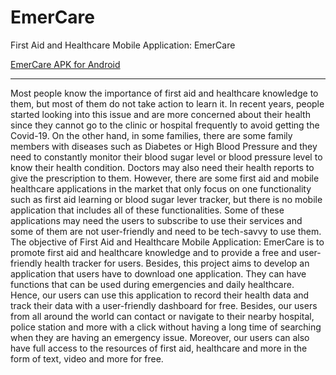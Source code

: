 # EmerCare

First Aid and Healthcare Mobile Application: EmerCare

[EmerCare APK for Android][EmerCare APK]

---

Most people know the importance of first aid and healthcare knowledge to them, but most of them do not take action to learn it. In recent years, people started looking into this issue and are more concerned about their health since they cannot go to the clinic or hospital frequently to avoid getting the Covid-19. On the other hand, in some families, there are some family members with diseases such as Diabetes or High Blood Pressure and they need to constantly monitor their blood sugar level or blood pressure level to know their health condition. Doctors may also need their health reports to give the prescription to them. However, there are some first aid and mobile healthcare applications in the market that only focus on one functionality such as first aid learning or blood sugar lever tracker, but there is no mobile application that includes all of these functionalities. Some of these applications may need the users to subscribe to use their services and some of them are not user-friendly and need to be tech-savvy to use them. The objective of First Aid and Healthcare Mobile Application: EmerCare is to promote first aid and healthcare knowledge and to provide a free and user-friendly health tracker for users. Besides, this project aims to develop an application that users have to download one application. They can have functions that can be used during emergencies and daily healthcare. Hence, our users can use this application to record their health data and track their data with a user-friendly dashboard for free. Besides, our users from all around the world can contact or navigate to their nearby hospital, police station and more with a click without having a long time of searching when they are having an emergency issue. Moreover, our users can also have full access to the resources of first aid, healthcare and more in the form of text, video and more for free.

[EmerCare APK]: https://drive.google.com/file/d/1avr0T_pNohy8dNjJEvyy_ZRyjIMVrj0q/view?usp=sharing